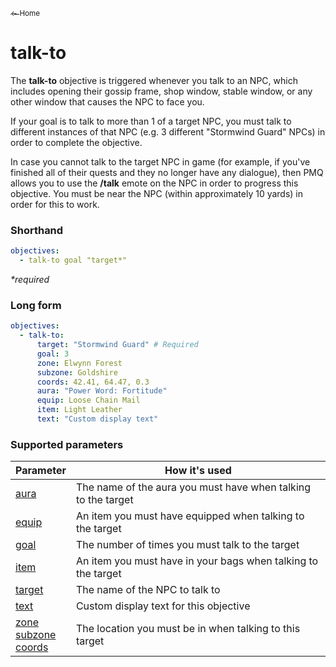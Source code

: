 <a href="../index.md"><sub>← Home</sub></a>

# talk-to

The **talk-to** objective is triggered whenever you talk to an NPC, which includes opening their gossip frame, shop window, stable window, or any other window that causes the NPC to face you.

If your goal is to talk to more than 1 of a target NPC, you must talk to different instances of that NPC (e.g. 3 different "Stormwind Guard" NPCs) in order to complete the objective.

In case you cannot talk to the target NPC in game (for example, if you've finished all of their quests and they no longer have any dialogue), then PMQ allows you to use the **/talk** emote on the NPC in order to progress this objective. You must be near the NPC (within approximately 10 yards) in order for this to work.

### Shorthand

```yaml
objectives:
  - talk-to goal "target*"
```

_*required_

### Long form

```yaml
objectives:
  - talk-to:
      target: "Stormwind Guard" # Required
      goal: 3
      zone: Elwynn Forest
      subzone: Goldshire
      coords: 42.41, 64.47, 0.3
      aura: "Power Word: Fortitude"
      equip: Loose Chain Mail
      item: Light Leather
      text: "Custom display text"
```

### Supported parameters

| Parameter | How it's used |
|---|---|
| [aura](../parameters/aura.md) | The name of the aura you must have when talking to the target |
| [equip](../parameters/equip.md) | An item you must have equipped when talking to the target |
| [goal](../parameters/goal.md) | The number of times you must talk to the target |
| [item](../parameters/item.md) | An item you must have in your bags when talking to the target |
| [target](../parameters/target.md) | The name of the NPC to talk to |
| [text](../parameters/text.md) | Custom display text for this objective |
| [zone](../parameters/zone.md)<br/>[subzone](../parameters/zone.md)<br/>[coords](../parameters/coords.md) | The location you must be in when talking to this target |
